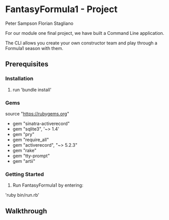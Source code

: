 # FantasyFormula1 - Project 

Peter Sampson 
Florian Stagliano

For our module one final project, we have built a Command Line application.

The CLI allows you create your own constructor team and play through a Formula1 season with them.

## Prerequisites 

### Installation 

1. run 'bundle install'

### Gems 

source "https://rubygems.org"

* gem "sinatra-activerecord"
* gem "sqlite3", '~> 1.4'
* gem "pry"
* gem "require_all"
* gem "activerecord", "~> 5.2.3"
* gem "rake"
* gem "tty-prompt"
* gem "artii"

### Getting Started 

1. Run FantasyFormula1 by entering: 

'ruby bin/run.rb'

## Walkthrough 






